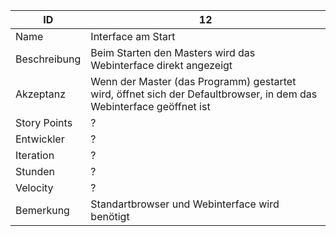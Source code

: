| ID         |12|
|------------|-|
|Name        |Interface am Start|
|Beschreibung|Beim Starten den Masters wird das Webinterface direkt angezeigt|
|Akzeptanz   |Wenn der Master (das Programm) gestartet wird, öffnet sich der Defaultbrowser, in dem das Webinterface geöffnet ist|
|Story Points|?|
|Entwickler  |?|
|Iteration   |?|
|Stunden     |?|
|Velocity    |?|
|Bemerkung   |Standartbrowser und Webinterface wird benötigt|